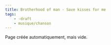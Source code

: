 ```yaml
---
title: Brotherhood of man - Save kisses for me
tags:
    - -draft
    - musique/chanson
---
```


Page créée automatiquement, mais vide.
